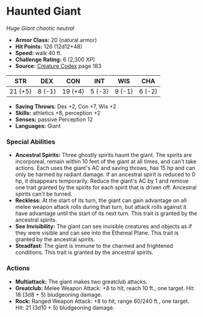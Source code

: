 # Haunted Giant

*Huge* *Giant* *chaotic neutral*

- **Armor Class:** 20 (natural armor)
- **Hit Points:** 126 (12d12+48)
- **Speed:** walk 40 ft.
- **Challenge Rating:** 6 (2,300 XP)
- **Source:** [Creature Codex](https://koboldpress.com/kpstore/product/creature-codex-for-5th-edition-dnd) page 183

| STR | DEX | CON | INT | WIS | CHA |
| --- | --- | --- | --- | --- | --- |
| 21 (+5) | 8 (-1) | 19 (+4) | 5 (-3) | 9 (-1) | 6 (-2) |

- **Saving Throws**: Dex +2, Con +7, Wis +2
- **Skills:** athletics +8, perception +2
- **Senses:** passive Perception 12
- **Languages:** Giant

### Special Abilities

- **Ancestral Spirits:** Three ghostly spirits haunt the giant. The spirits are incorporeal, remain within 10 feet of the giant at all times, and can't take actions. Each uses the giant's AC and saving throws, has 15 hp and can only be harmed by radiant damage. If an ancestral spirit is reduced to 0 hp, it disappears temporarily. Reduce the giant's AC by 1 and remove one trait granted by the spirits for each spirit that is driven off. Ancestral spirits can't be turned.
- **Reckless:** At the start of its turn, the giant can gain advantage on all melee weapon attack rolls during that turn, but attack rolls against it have advantage until the start of its next turn. This trait is granted by the ancestral spirits.
- **See Invisibility:** The giant can see invisible creatures and objects as if they were visible and can see into the Ethereal Plane. This trait is granted by the ancestral spirits.
- **Steadfast:** The giant is immune to the charmed and frightened conditions. This trait is granted by the ancestral spirits.

### Actions

- **Multiattack:** The giant makes two greatclub attacks.
- **Greatclub:** Melee Weapon Attack: +8 to hit, reach 10 ft., one target. Hit: 18 (3d8 + 5) bludgeoning damage.
- **Rock:** Ranged Weapon Attack: +8 to hit, range 60/240 ft., one target. Hit: 21 (3d10 + 5) bludgeoning damage.


